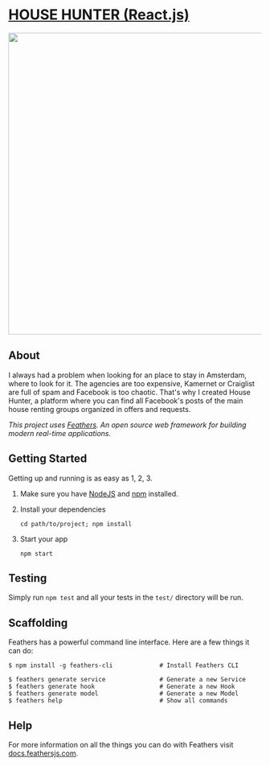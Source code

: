 # [HOUSE HUNTER (React.js)](http://househunter.codaisseur.cloud/home)

<img src="http://i.imgur.com/NYbdcmc.jpg" width=600px />

## About

I always had a problem when looking for an place to stay in Amsterdam, where to look for it.
The agencies are too expensive, Kamernet or Craiglist are full of spam and Facebook is too chaotic.
That's why I created House Hunter, a platform where you can find all Facebook's posts of the main house renting groups organized in offers and requests.

*This project uses [Feathers](http://feathersjs.com). An open source web framework for building modern real-time applications.*

## Getting Started

Getting up and running is as easy as 1, 2, 3.

1. Make sure you have [NodeJS](https://nodejs.org/) and [npm](https://www.npmjs.com/) installed.
2. Install your dependencies

    ```
    cd path/to/project; npm install
    ```

3. Start your app

    ```
    npm start
    ```

## Testing

Simply run `npm test` and all your tests in the `test/` directory will be run.

## Scaffolding

Feathers has a powerful command line interface. Here are a few things it can do:

```
$ npm install -g feathers-cli             # Install Feathers CLI

$ feathers generate service               # Generate a new Service
$ feathers generate hook                  # Generate a new Hook
$ feathers generate model                 # Generate a new Model
$ feathers help                           # Show all commands
```

## Help

For more information on all the things you can do with Feathers visit [docs.feathersjs.com](http://docs.feathersjs.com).
